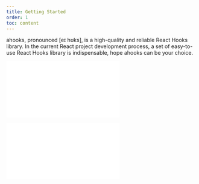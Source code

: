 ```yaml
---
title: Getting Started
order: 1
toc: content
---
```


ahooks, pronounced [eɪ hʊks], is a high-quality and reliable React Hooks library. In the current React project development process, a set of easy-to-use React Hooks library is indispensable, hope ahooks can be your choice.

<embed src="../../README.md#L22-L31"></embed>

<InstallDependencies npm="$ npm install --save ahooks" yarn="$ yarn add ahooks" pnpm="$ pnpm add ahooks" bun="$ bun add ahooks"></InstallDependencies>

<embed src="../../README.md#L43-L51"></embed>

